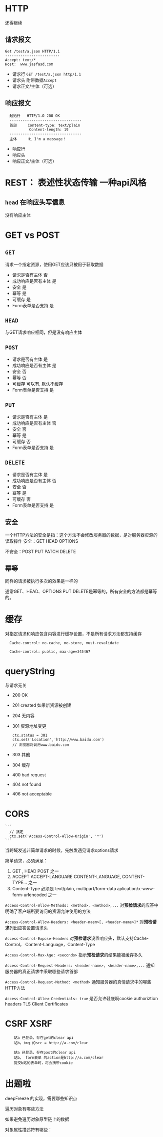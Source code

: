 
HTTP
===========
还得继续

请求报文
-----------
```
Get /test/a.json HTTP/1.1
-------------------------
Accept: text/*
Host:  www.jasfasd.com
```
-  请求行   `GET /test/a.json http/1.1`
-  请求头    附带数据`Accept`
-  请求正文/主体（可选）


响应报文
-----------
```
  起始行   HTTP/1.O 200 OK
  ---------------------------------
  首部     Content-type: text/plain
           Content-length: 19
  ---------------------------------
  主体     Hi I'm a message！
```
-  响应行
-  响应头
-  响应正文/主体（可选）


REST： 表述性状态传输  一种api风格
=================

`head`  在响应头写信息
-----------------
没有响应主体


GET vs POST 
=================

`GET`
-----------------
请求一个指定资源，使用GET应该只被用于获取数据
-  请求是否有主体  否
-  成功响应是否有主体  是
-  安全  是
-  幂等  是
-  可缓存  是
-  Form表单是否支持  是

`HEAD`
----------------
与GET请求响应相同，但是没有响应主体

`POST`
----------------
-  请求是否有主体  是
-  成功响应是否有主体  是
-  安全  否
-  幂等  否
-  可缓存  可以有, 默认不缓存
-  Form表单是否支持  是

`PUT`
----------------
-  请求是否有主体  是
-  成功响应是否有主体  否
-  安全  否
-  幂等  是
-  可缓存  否
-  Form表单是否支持  是

`DELETE`
----------------
-  请求是否有主体  是
-  成功响应是否有主体  否
-  安全  否
-  幂等  是
-  可缓存  否
-  Form表单是否支持  是



安全
---------------
一个HTTP方法的安全是指：这个方法不会修改服务器的数据，是对服务器资源的读取操作
安全：GET HEAD OPTIONS

不安全：POST PUT PATCH DELETE

幂等
----------------
同样的请求被执行多次的效果是一样的

通常GET、HEAD、OPTIONS PUT DELETE是幂等的，所有安全的方法都是幂等的。



缓存
================
对指定请求和响应包含内容进行缓存设置，不是所有请求方法都支持缓存
```
  Cache-control: no-cache, no-store, must-revalidate

  Cache-control: public, max-age=345467
```


queryString
=================
与请求无关


-  200  OK
-  201  created 如果新资源被创建
-  204  无内容
-  301  资源地址变更
    ```
    ctx.status = 301
    ctx.set('Location','http://www.baidu.com')
    // 浏览器将调用www.baidu.com
    ```
-  303  其他 
-  304  缓存

-  400  bad request
-  404  not found
-  406  not acceptable



CORS
==============

    ```
      // 搞定
      ctx.set('Access-Control-Allow-Origin', '*')
    ```

当跨域发送非简单请求的时候，先触发遇见请求options请求

简单请求，必须满足：
1.  GET , HEAD POST 之一
2.  ACCEPT ACCEPT-LANGUARE CONTENT-LANGUAGE, CONTENT-TYPE... 之一
3.  Content-Type 必须是 text/plain, multipart/form-data  aplication/x-www-form-urlencoded 之一


`Access-Control-Allow-Methods: <method>, <method>,...`
对**预检请求**的应答中明确了客户端所要访问的资源允许使用的方法


`Access-Control-Allow-Headers: <header-naem>[, <header-name>]*`
对**预检请求**列出应答设置请求头


`Access-Control-Expose-Headers`
对**预检请求**设置响应头，默认支持Cache-Control， Content-Language，Content-Type


`Access-Control-Max-Age: <seconds>`
指示**预检请求**的结果能被缓存多久


`Access-Control-Request-Headers: <header-name>, <header-name>,...`
通知服务器的真正请求中采取哪些请求首部

`Access-Control-Request-Method: <method>`
通知服务器的真情请求中的哪些HTTP方法


`Access-Control-Allow-Credentials: true`
是否允许鞋底啊cookie  authoriztion headers   TLS Client Certificates




CSRF  XSRF
=======================

```
    站a 已登录，存在get的clear api
    站b，img 的src = http://a.com/clear
```

```
    站a 已登录，存在post的clear api
    站b， form表单 的action是http://a.com/clear
    提交b站的表单时，将会携带cookie
```



出题啦
======================
deepFreeze 的实现，需要哪些知识点

遍历对象有哪些方法

如果避免遍历对象原型链上的数据

对象属性描述符有哪些：  